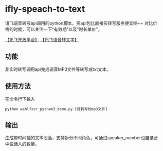 # ifly-speach-to-text

讯飞语音转写api调用的python脚本。买api包比直接买转写服务便宜哟~~
对比价格的时候，可以关注一下“有效期”以及“时长单价”。

[【讯飞开放平台】](https://www.xfyun.cn/services/lfasr#anchor4503211)
[【讯飞语音转文字】](https://www.iflyrec.com/html/addMachineOrder.html)

## 功能
非实时转写调用api完成语音MP3文件等转写成txt文本。

## 使用方法
在命令行下输入

```python weblfasr_python3_demo.py [待转写的mp3文件]```


## 输出
生成带时间轴的文本段落，支持拆分不同角色，可通过speaker_number设置录音中说话人的数量。

